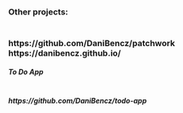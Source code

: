 <h3>Other projects:<h3>
<br>
https://github.com/DaniBencz/patchwork
<br>https://danibencz.github.io/
<br><h5>To Do App<h5>
<br>https://github.com/DaniBencz/todo-app
